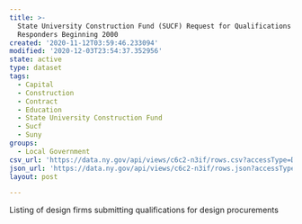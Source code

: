 ```yaml
---
title: >-
  State University Construction Fund (SUCF) Request for Qualifications (RFQs)
  Responders Beginning 2000
created: '2020-11-12T03:59:46.233094'
modified: '2020-12-03T23:54:37.352956'
state: active
type: dataset
tags:
  - Capital
  - Construction
  - Contract
  - Education
  - State University Construction Fund
  - Sucf
  - Suny
groups:
  - Local Government
csv_url: 'https://data.ny.gov/api/views/c6c2-n3if/rows.csv?accessType=DOWNLOAD'
json_url: 'https://data.ny.gov/api/views/c6c2-n3if/rows.json?accessType=DOWNLOAD'
layout: post

---
```

Listing of design firms submitting qualifications for design procurements

